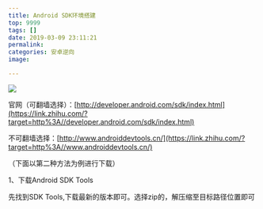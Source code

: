 ```yaml
---
title: Android SDK环境搭建
top: 9999
tags: []
date: 2019-03-09 23:11:21
permalink:
categories: 安卓逆向
image:

---
```


<p class="description"></p>

<meta name="referrer" content="no-referrer" />

<img src="http://blog-mamba.oss-cn-beijing.aliyuncs.com/springboot/title.png">

<!-- more -->

官网（可翻墙选择）：[http://developer.android.com/sdk/index.html](https://link.zhihu.com/?target=http%3A//developer.android.com/sdk/index.html)

不可翻墙选择：[http://www.androiddevtools.cn/](https://link.zhihu.com/?target=http%3A//www.androiddevtools.cn/)

（下面以第二种方法为例进行下载）

1、下载Android SDK Tools

先找到SDK Tools,下载最新的版本即可。选择zip的，解压缩至目标路径位置即可

